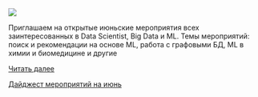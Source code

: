 <!--2025-06-05 12:00:21-->
<div class="yb">
  <div class="rss habr"><img src="https://habrastorage.org/getpro/habr/upload_files/eeb/f34/247/eebf34247ff5bda416b8e0a72cd1f74f.png" /><p>Приглашаем на открытые июньские мероприятия всех заинтересованных в Data Scientist, Big Data и ML. Темы мероприятий: поиск и рекомендации на основе ML, работа с графовыми БД, ML в химии и биомедицине и другие</p> <a href="https://habr.com/ru/articles/915874/#habracut">Читать далее</a> <p class="titl"><a href="https://habr.com/ru/companies/mipt_digital/news/915874/?utm_source=habrahabr&utm_medium=rss&utm_campaign=915874">Дайджест мероприятий на июнь</a></p></div>
</div>
